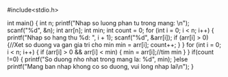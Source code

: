 #include<stdio.h>

int main() {
    int n;
        printf("Nhap so luong phan tu trong mang: \n");
        scanf("%d", &n);
        int arr[n];
        int min;
        int count = 0;
        for (int i = 0; i < n; i++) {
            printf("Nhap so hang thu %d: ", i + 1);
            scanf("%d", &arr[i]);
            if (arr[i] > 0) {//Xet so duong va gan gia  tri cho min
                min = arr[i];
                count++;
            }
        }
        for (int i = 0; i < n; i++) {
            if (arr[i] > 0 && arr[i] < min) {
                min = arr[i];//tim min
            }
        }
        if(count !=0) {
            printf("So duong nho nhat trong mang la: %d", min);
        }else
            printf("Mang ban nhap khong co so duong, vui long nhap lai\n");
}
